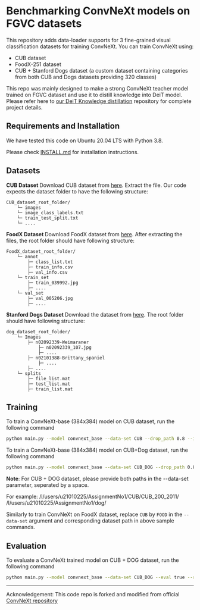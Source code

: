 # Benchmarking ConvNeXt models on FGVC datasets

This repository adds data-loader supports for 3 fine-grained visual classification datasets for training ConvNeXt. You can train ConvNeXt using:
<ul>
  <li>
    CUB dataset
  </li>
    <li>
    FoodX-251 dataset
  </li>
    <li>
    CUB + Stanford Dogs dataset (a custom dataset containing categories from both CUB and Dogs datasets providing 320 classes)
    </li>
  </ul>
  
This repo was mainly designed to make a strong ConvNeXt teacher model trained on FGVC dataset and use it to distill knowledge into DeiT model. Please refer here to [our DeiT Knowledge distillation](https://github.com/MUKhattak/DeiT_ConvNeXt_KnowledgeDistillation) repository for complete project details.

## Requirements and Installation
We have tested this code on Ubuntu 20.04 LTS with Python 3.8. 

Please check [INSTALL.md](INSTALL.md) for installation instructions.

## Datasets

<b> CUB Dataset </b>
Download CUB dataset from [here](https://drive.google.com/file/d/1hbzc_P1FuxMkcabkgn9ZKinBwW683j45/view). Extract the file. Our code expects the dataset folder to have the following structure:

```
CUB_dataset_root_folder/
    └─ images
    └─ image_class_labels.txt
    └─ train_test_split.txt
    └─ ....
```
<b> FoodX Dataset </b>
Download FoodX dataset from [here](https://github.com/karansikka1/iFood_2019). After extracting the files, the root folder should have following structure:

```
FoodX_dataset_root_folder/
    └─ annot
        ├─ class_list.txt
        ├─ train_info.csv
        ├─ val_info.csv
    └─ train_set
        ├─ train_039992.jpg
        ├─ ....
    └─ val_set
        ├─ val_005206.jpg
        ├─ ....
```

<b> Stanford Dogs Dataset </b>
Download the dataset from [here](http://vision.stanford.edu/aditya86/ImageNetDogs/). The root folder should have following structure:

```
dog_dataset_root_folder/
    └─ Images
        ├─ n02092339-Weimaraner
            ├─ n02092339_107.jpg
            ├─ ....
        ├─ n02101388-Brittany_spaniel
            ├─ ....
        ├─ ....
    └─ splits
        ├─ file_list.mat
        ├─ test_list.mat
        ├─ train_list.mat

```


## Training 


To train a ConvNeXt-base (384x384) model on CUB dataset, run the following command
```bash
python main.py --model convnext_base --data-set CUB --drop_path 0.8 --input_size 384 --batch_size 16 --lr 5e-5 --update_freq 2 --warmup_epochs 0 --epochs 60 --weight_decay 1e-8  --layer_decay 0.7 --head_init_scale 0.001 --cutmix 0 --mixup 0 --output_dir /path/to/save/checkpoints --finetune /path/to/convnext/pretrained/imagenet/weights.pth --data-path /path/to/dataset
```

To train a ConvNeXt-base (384x384) model on CUB+Dog dataset, run the following command
```bash
python main.py --model convnext_base --data-set CUB_DOG --drop_path 0.8 --input_size 384 --batch_size 16 --lr 5e-5 --update_freq 2 --warmup_epochs 0 --epochs 60 --weight_decay 1e-8  --layer_decay 0.7 --head_init_scale 0.001 --cutmix 0 --mixup 0 --output_dir /path/to/save/checkpoints --finetune /path/to/convnext/pretrained/imagenet/weights.pth --data-path /path/to/CUB/and/Dog/dataset/seperated/by/space
```

<b>Note</b>: For CUB + DOG dataset, please provide both paths in the --data-set parameter, seperated by a space.

For example: /l/users/u21010225/AssignmentNo1/CUB/CUB_200_2011/ /l/users/u21010225/AssignmentNo1/dog/

Similarly to train ConvNeXt on FoodX dataset, replace  ```CUB``` by ```FOOD``` in the ```--data-set``` argument and corresponding dataset path in above sample commands.

## Evaluation
To evaluate a ConvNeXt trained model on CUB + DOG dataset, run the following command

```bash
python main.py --model convnext_base --data-set CUB_DOG --eval true --resume /path/to/trained/model --input_size 384 --drop_path 0.2 --data_path /path/to/CUB/and/Dog/dataset/seperated/by/space
```

--- 
Acknowledgement:
This code repo is forked and modified from official [ConvNeXt repository](https://github.com/facebookresearch/ConvNeXt)

